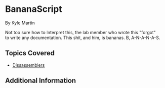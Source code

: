 # BananaScript

By Kyle Martin



Not too sure how to Interpret this, the lab member who wrote this "forgot" to write any documentation.  This shit, and him, is bananas. B, A-N-A-N-A-S.
## Topics Covered

- [Dissassemblers](/reverse-engineering/what-are-disassemblers/)
## Additional Information

